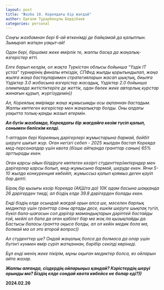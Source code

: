 ```yaml
---
layout: post
title: "Жазба 10. Кореядағы бір жағдай"
author: Ерғали Тұрарбекұлы Бердібаев
categories: personal
---
```


_Соңғы жазбамнан бері 6-ай өткенімді де байқамай да қалыппын. Зымырап жатқан уақыт-ай!_

_Одан бері, біршама жеке өмірлік те, жалпы басқа да жаңалық-өзгерістер өтті._

_Елге барып келдім, ол жақта Түркістан облысы бойынша “Үздік IT ұстаз” турнирінің финалы өткіздік, СПФед жылды қорытындылап, жаңа жылға жаңа бастауларимен стратегияларын жасап шықтық, биылға Үздіктер 3.0 жобасына өзгерістер жасадық, Үздіктер 2.0 бойынша олимпиада жетістіктеріге де жеттік, одан бөлек жеке авторлық курстар жинағын құрып, жүргізудемін))_

_Ал, Кореялық өмірімде жаңа жұмысымды осы ақпаннан бастадым. Жалпы көптеген өзгерістер мен жаңалықтар болды. Оны алдағы уақытта толық-қанды жазып өтермін._ 

_<b>Ал бүгін жазбамда, Кореядағы бір жағдайға көзім түсіп қалып, сонымен бөліскім келді.</b>_ 

_1-аптадан бері Кореяның дәрігерлері жұмыстарына бармай, бейбіт шеруге шығып жүр. Оған негізгі себеп - 2025 жылдан бастап Кореяда мед-персоналдар үшін квота (бізше айтқанда гранттар санын) 65% арттырады екен._ 

_Оған қарсы ойын білдіруге көптеген кәзіргі студенттер/интерндер мен дәрігерлер қарсы болып, мед-жұмысына бармай, шеруде екен. Яғни 5-10 жылда конкуренция көбейіп, жұмыссыз қалып қоямыз деген қауіп бар депті._ 

_Бірақ бір қызығы кәзір Кореяда (АҚШта да) 10К адам басына шаққанда 26 дәрігерден тиеді, ал біздің елде 39.8 дәрігерден болады екен._ 

_Енді біздің елде осындай жағдай орын алса ше, мәселен барлық медиктер үшін гранттар саны артады десе, ешкім шеруге шықпақ түгіл, бүкіл бала-шағасын сол дәрігер мамандықтарын дәріптей бастайды ғой, мейлі ол бала да оған қабілет бар ма жоқ па қызықпайды да. Бастысы баласы грантта оқыса болды, ал ол кейін медик бола ма, болмай ма ол это второй вопрос))_

_Ал студенттер ше? Ондай жаңалық болса да болмаса да олар үшін бүгінгі күнмен өмір сүріп жатқаннан, бәрібір секілді көрінеді._ 

_Бұл енді менің жеке пікірім, мұны оқыған медиктер болса, өз ойларын айта жазар._ 

_<b>Жалпы алғанда, сіздердің ойларыңыз қандай? Кәрістердің шеруі орынды ма? Біздің елде сондай квота көбейсе не болар еді?))</b>_

<b>2024.02.26</b>
